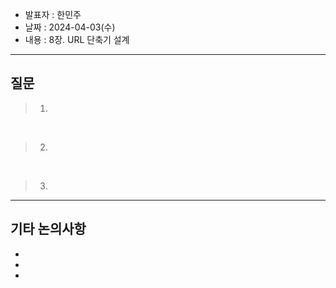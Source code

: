 - 발표자 : 한민주
- 날짜 : 2024-04-03(수)
- 내용 : 8장. URL 단축기 설계

---
## 질문
> 1.

<br>

> 2.

<br>

> 3.

---
## 기타 논의사항

-
-
-
